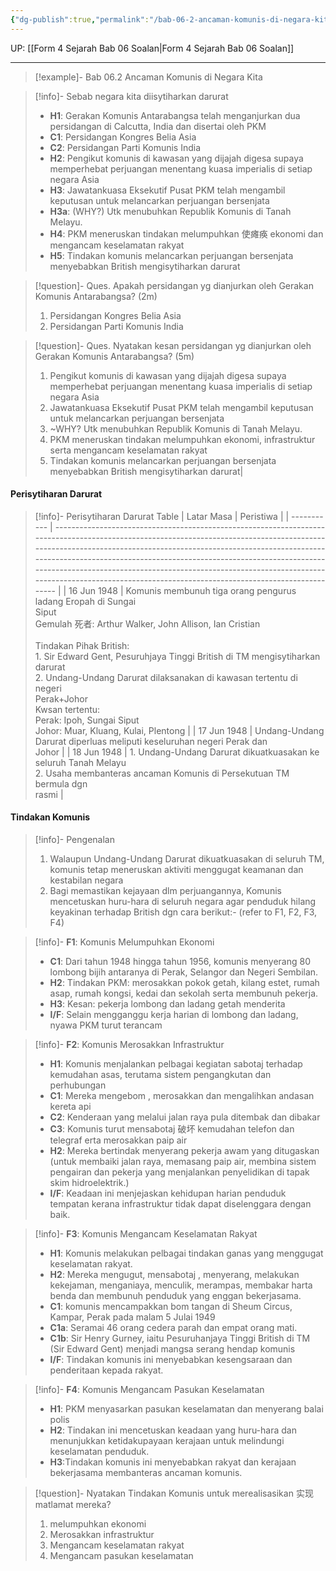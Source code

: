 ```yaml
---
{"dg-publish":true,"permalink":"/bab-06-2-ancaman-komunis-di-negara-kita/"}
---
```


UP: [[Form 4 Sejarah Bab 06 Soalan\|Form 4 Sejarah Bab 06 Soalan]]

---

> [!example]- Bab 06.2 Ancaman Komunis di Negara Kita

> [!info]- Sebab negara kita diisytiharkan darurat
> - **H1**: Gerakan Komunis Antarabangsa telah menganjurkan dua persidangan di Calcutta, India dan disertai oleh PKM
> - **C1**: Persidangan Kongres Belia Asia
> - **C2**: Persidangan Parti Komunis India 
> - **H2**: Pengikut komunis di kawasan yang dijajah digesa supaya memperhebat perjuangan menentang kuasa imperialis di setiap negara Asia 
> - **H3**: Jawatankuasa Eksekutif Pusat PKM telah  mengambil keputusan untuk melancarkan perjuangan bersenjata 
> - **H3a**: (WHY?) Utk menubuhkan Republik Komunis di Tanah Melayu.  
> - **H4**: PKM meneruskan tindakan melumpuhkan 使瘫痪 ekonomi dan mengancam keselamatan rakyat 
> - **H5**: Tindakan komunis melancarkan perjuangan bersenjata menyebabkan British mengisytiharkan darurat 

> [!question]- Ques. Apakah persidangan yg dianjurkan oleh Gerakan Komunis Antarabangsa? (2m) 
> 1. Persidangan Kongres Belia Asia 
> 2. Persidangan Parti Komunis India 

> [!question]- Ques. Nyatakan kesan persidangan yg dianjurkan oleh Gerakan Komunis Antarabangsa? (5m)  
> 1. Pengikut komunis di kawasan yang dijajah digesa supaya memperhebat perjuangan menentang kuasa imperialis di setiap negara Asia 
> 2. Jawatankuasa Eksekutif Pusat PKM telah mengambil keputusan untuk melancarkan perjuangan bersenjata  
> 3. ~WHY? Utk menubuhkan Republik Komunis di Tanah Melayu.  
> 4. PKM meneruskan tindakan melumpuhkan ekonomi, infrastruktur serta mengancam keselamatan rakyat 
> 5. Tindakan komunis melancarkan perjuangan bersenjata menyebabkan British mengisytiharkan darurat|


#### Perisytiharan Darurat

> [!info]- Perisytiharan Darurat Table
> | Latar Masa  | Peristiwa                                                                                                                                                                                                                                                                                                                                                                                                                                        |
> | ----------- | ------------------------------------------------------------------------------------------------------------------------------------------------------------------------------------------------------------------------------------------------------------------------------------------------------------------------------------------------------------------------------------------------------------------------------------------------ |
> | 16 Jun 1948 | Komunis membunuh tiga orang pengurus ladang Eropah di Sungai  <br>Siput  <br>Gemulah 死者: Arthur Walker, John Allison, Ian Cristian  <br><br>Tindakan Pihak British:  <br>1. Sir Edward Gent, Pesuruhjaya Tinggi British di TM mengisytiharkan  <br>darurat <br>2. Undang-Undang Darurat dilaksanakan di kawasan tertentu di negeri  <br>Perak+Johor <br>Kwsan tertentu:  <br>Perak: Ipoh, Sungai Siput  <br>Johor: Muar, Kluang, Kulai, Plentong |
> | 17 Jun 1948 | Undang-Undang Darurat diperluas meliputi keseluruhan negeri Perak dan  <br>Johor                                                                                                                                                                                                                                                                                                                                                                 |
> | 18 Jun 1948 | 1. Undang-Undang Darurat dikuatkuasakan ke seluruh Tanah Melayu  <br>2. Usaha membanteras ancaman Komunis di Persekutuan TM bermula dgn  <br>rasmi                                                                                                                                                                                                                                                                                               |

#### Tindakan Komunis

> [!info]- Pengenalan
> 1. Walaupun Undang-Undang Darurat dikuatkuasakan di seluruh TM, komunis tetap meneruskan aktiviti menggugat  keamanan  dan kestabilan negara
> 2. Bagi memastikan kejayaan dlm perjuangannya, Komunis mencetuskan huru-hara di seluruh negara agar penduduk hilang keyakinan terhadap British dgn cara berikut:- (refer to F1, F2, F3, F4) 

> [!info]- **F1**: Komunis Melumpuhkan Ekonomi          
> - **C1**: Dari tahun 1948 hingga tahun 1956, komunis menyerang 80 lombong bijih antaranya di Perak, Selangor dan Negeri Sembilan.   
> - **H2**: Tindakan PKM: merosakkan pokok getah, kilang estet, rumah asap, rumah kongsi, kedai dan sekolah serta membunuh pekerja.           
> - **H3**: Kesan: pekerja lombong dan ladang getah menderita           
> - **I/F**: Selain mengganggu kerja harian di lombong dan ladang, nyawa PKM turut terancam   

> [!info]- **F2**: Komunis Merosakkan Infrastruktur          
> - **H1**: Komunis menjalankan pelbagai kegiatan sabotaj terhadap kemudahan asas, terutama sistem pengangkutan dan perhubungan   
> - **C1**: Mereka mengebom , merosakkan dan mengalihkan andasan kereta api 
> - **C2**: Kenderaan yang melalui jalan raya pula ditembak  dan dibakar 
> - **C3**: Komunis turut mensabotaj 破坏 kemudahan telefon dan telegraf erta merosakkan paip air  
> - **H2**: Mereka bertindak menyerang pekerja awam yang ditugaskan (untuk membaiki jalan raya, memasang paip air, membina sistem pengairan dan pekerja yang menjalankan penyelidikan di tapak skim hidroelektrik.)  
> - **I/F**: Keadaan ini menjejaskan kehidupan harian penduduk tempatan kerana infrastruktur tidak dapat diselenggara dengan baik. 

> [!info]- **F3**: Komunis Mengancam Keselamatan Rakyat    
> - **H1**: Komunis melakukan pelbagai tindakan ganas yang menggugat keselamatan rakyat.           
> - **H2**: Mereka mengugut, mensabotaj , menyerang, melakukan kekejaman, menganiaya, menculik, merampas, membakar harta benda dan membunuh penduduk yang enggan bekerjasama.  
> - **C1**: komunis mencampakkan bom tangan di Sheum Circus, Kampar, Perak pada malam 5 Julai 1949      
> - **C1a**: Seramai 46 orang cedera parah dan empat orang mati.   
> - **C1b**: Sir Henry Gurney, iaitu Pesuruhanjaya Tinggi British di TM (Sir Edward Gent) menjadi mangsa serang hendap komunis        
> - **I/F**: Tindakan komunis ini menyebabkan kesengsaraan dan penderitaan kepada rakyat. 

> [!info]- **F4**: Komunis Mengancam Pasukan Keselamatan  
> - **H1**: PKM menyasarkan pasukan keselamatan dan menyerang balai polis
> - **H2**: Tindakan ini mencetuskan keadaan yang huru-hara dan menunjukkan ketidakupayaan kerajaan untuk melindungi keselamatan penduduk.  
> - **H3**:Tindakan komunis ini menyebabkan rakyat dan kerajaan bekerjasama membanteras ancaman komunis.  


> [!question]- Nyatakan Tindakan Komunis untuk merealisasikan 实现 matlamat mereka?  
> 1. melumpuhkan ekonomi  
> 2. Merosakkan infrastruktur  
> 3. Mengancam keselamatan rakyat  
> 4. Mengancam pasukan keselamatan